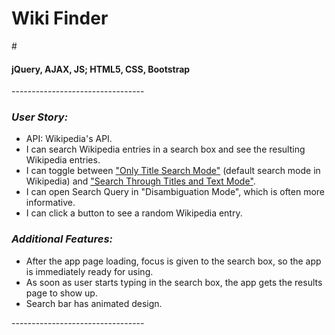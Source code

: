 <h1>Wiki Finder</h1> 
# 
<h4>jQuery, AJAX, JS; HTML5, CSS, Bootstrap </h4>
<p>---------------------------------</p>
<h3><i>User Story:</i></h3>
<ul>
  <li> API: Wikipedia's API.</li>
  <li> I can search Wikipedia entries in a search box and see the resulting Wikipedia entries. </li>
  <li> I can toggle between <u>"Only Title Search Mode"</u> (default search mode in Wikipedia) and <u>"Search Through Titles and Text Mode"</u>. </li>
  <li> I can open Search Query in "Disambiguation Mode", which is often more informative.</li>
  <li> I can click a button to see a random Wikipedia entry.</li>
</ul>

  <h3><i>Additional Features:</i></h3>

<ul>
  <li>After the app page loading, focus is given to the search box, so the app is immediately ready for using.</li>
  <li>As soon as user starts typing in the search box, the app gets the results page to show up. </li>
  <li>Search bar has animated design.</li>  
</ul>
<p>---------------------------------</p>
